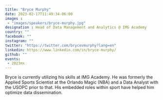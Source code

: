 ```yaml
---
title: "Bryce Murphy"
date: 2023-02-17T11:49:34-06:00
images : 
 - "images/speakers/bryce-murphy.jpg"
designation : Head of Data Management and Analytics @ IMG Academy
country: ""
facebook: ""
instagram: ""
twitter: "https://twitter.com/brycevmurphy?lang=en"
linkedin: https://www.linkedin.com/in/bryce-murphy/
github: ""
events: 
 - 2023mx
---
```



Bryce is currently utilizing his skills at IMG Academy. He was formerly the Applied Sports Scientist at the Orlando Magic (NBA) and a Data Analyst with the USOPC prior to that. His embedded roles within sport have helped him optimize data dissemination.